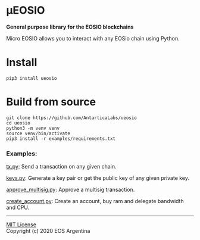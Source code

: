 # µEOSIO
**General purpose library for the EOSIO blockchains**

Micro EOSIO allows you to interact with any EOSio chain using Python.

# Install

    pip3 install ueosio

# Build from source

    git clone https://github.com/AntarticaLabs/ueosio
    cd ueosio
    python3 -m venv venv
    source venv/bin/activate
    pip3 install -r examples/requirements.txt

### Examples:

[tx.py](https://github.com/AntarticaLabs/ueosio/blob/master/examples/tx.py): Send a transaction on any given chain.

[keys.py](https://github.com/AntarticaLabs/ueosio/blob/master/examples/keys.py): Generate a key pair or get the public key of any given private key.

[approve_multisig.py](https://github.com/AntarticaLabs/ueosio/blob/master/examples/approve_multisig.py): Approve a multisig transaction.

[create_account.py](https://github.com/AntarticaLabs/ueosio/blob/master/examples/create_account.py): Create an account, buy ram and delegate bandwidth and CPU.

_____


[MIT License](LICENSE) \
Copyright (c) 2020 EOS Argentina
